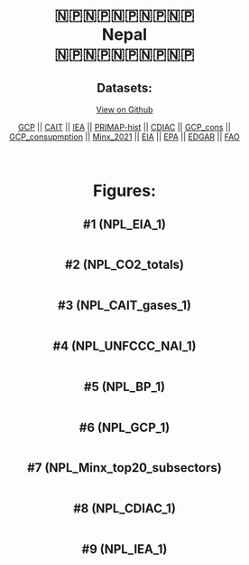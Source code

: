 
<center>
<h1 align="center">
🇳🇵🇳🇵🇳🇵🇳🇵🇳🇵
<br>
Nepal
<br>
🇳🇵🇳🇵🇳🇵🇳🇵🇳🇵
</h1>
<h2>Datasets:</h2>
<p><a href="https://github.com/dquintani/GreenhouseData/tree/master/country_data/NPL_Nepal/data">View on Github</a>
<br></p><p><a href="data/NPL_GCP.csv">GCP</a> || <a href="data/NPL_CAIT.csv">CAIT</a> || <a href="data/NPL_IEA.csv">IEA</a> || <a href="data/NPL_PRIMAP-hist.csv">PRIMAP-hist</a> || <a href="data/NPL_CDIAC.csv">CDIAC</a> || <a href="data/NPL_GCP_cons.csv">GCP_cons</a> || <a href="data/NPL_GCP_consupmption.csv">GCP_consupmption</a> || <a href="data/NPL_Minx_2021.csv">Minx_2021</a> || <a href="data/NPL_EIA.csv">EIA</a> || <a href="data/NPL_EPA.csv">EPA</a> || <a href="data/NPL_EDGAR.csv">EDGAR</a> || <a href="data/NPL_FAO.csv">FAO</a></p><p><br></p>
<h1>Figures:</h1><h2>#1 (NPL_EIA_1)</h2>
<p><img alt="" src="figures/NPL_EIA_1.png" /></p><h2>#2 (NPL_CO2_totals)</h2>
<p><img alt="" src="figures/NPL_CO2_totals.png" /></p><h2>#3 (NPL_CAIT_gases_1)</h2>
<p><img alt="" src="figures/NPL_CAIT_gases_1.png" /></p><h2>#4 (NPL_UNFCCC_NAI_1)</h2>
<p><img alt="" src="figures/NPL_UNFCCC_NAI_1.png" /></p><h2>#5 (NPL_BP_1)</h2>
<p><img alt="" src="figures/NPL_BP_1.png" /></p><h2>#6 (NPL_GCP_1)</h2>
<p><img alt="" src="figures/NPL_GCP_1.png" /></p><h2>#7 (NPL_Minx_top20_subsectors)</h2>
<p><img alt="" src="figures/NPL_Minx_top20_subsectors.png" /></p><h2>#8 (NPL_CDIAC_1)</h2>
<p><img alt="" src="figures/NPL_CDIAC_1.png" /></p><h2>#9 (NPL_IEA_1)</h2>
<p><img alt="" src="figures/NPL_IEA_1.png" /></p>